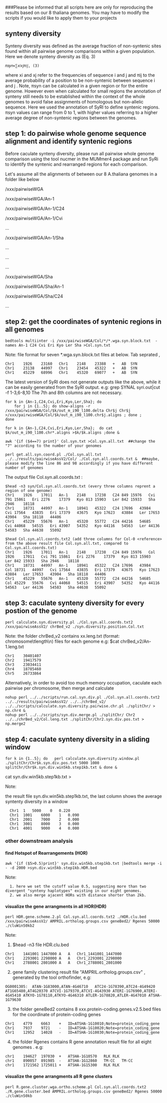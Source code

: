 ###Please be informed that all scripts here are only for reproducing the results based on our 8 thaliana genomes. You may have to modify the scripts if you would like to apply them to your projects

## synteny diversity
Synteny diversity was defined as the average fraction of non-syntenic sites found within all pairwise genome comparisons within
a given population. Here we denote synteny diversity as (Eq. 3) 

    𝜋𝑠𝑦𝑛=∑𝑥𝑖𝑥𝑗𝜋𝑖𝑗, (3) 

where xi and xj refer to the frequencies of sequence i and j and πij to the average probability of a position to be non-syntenic
between sequence i and j . Note, πsyn can be calculated in a given region or for the entire genome. However even when calculated
for small regions the annotation of synteny still needs to be established within the context of the whole genomes to avoid false
assignments of homologous but non-allelic sequence. Here we used the annotation of SyRI to define syntenic regions. πsyn values
can range from 0 to 1, with higher values referring to a higher average degree of non-syntenic regions between the genomes.


## step 1: do pairwise whole genome sequence alignment and identify syntenic regions 
Before caculate synteny diversity, please run all pairwise whole genome comparison using the tool nucmer in the MUMmer4 package
and run SyRi to identify the syntenic and rearranged regions for each comparison.

Let's assume all the alignments of between our 8 A.thaliana genomes in a folder like below

/xxx/pairwiseWGA

/xxx/pairwiseWGA/An-1

/xxx/pairwiseWGA/An-1/C24

/xxx/pairwiseWGA/An-1/Cvi

...

/xxx/pairwiseWGA/An-1/Sha

...

...

...

/xxx/pairwiseWGA/Sha

/xxx/pairwiseWGA/Sha/An-1

/xxx/pairwiseWGA/Sha/C24

...

## step 2:  get the coordinates of syntenic regions in all genomes
    bedtools multiinter -i /xxx/pairwiseWGA/Col/*/*.wga.syn.block.txt  -names An-1 C24 Cvi Eri Kyo Ler Sha >Col.syn.txt
  
  Note: file format for seven *.wga.syn.block.txt files at below. Tab seprated ,
 
    Chr1    1926    23160   Chr1    2148    23388   +   AB  SYN
    Chr1    23138   44997   Chr1    23454   45322   +   AB  SYN
    Chr1    45229   68996   Chr1    45320   69077   +   AB  SYN


  The latest version of SyRI does not generate outputs like the above, while it can be easily generated from the SyRI output. e.g: grep SYNAL syri.out|cut -f 1-3,6-8,10  The 7th and 8th columns are not necessary. 
  
    for k in {An-1,C24,Cvi,Eri,Kyo,Ler,Sha}; do  
        for j in {1..5}; do show-aligns -r /xxx/pairwiseWGA/Col/$k/out_m_i90_l100.delta Chr$j Chr$j >/xxx/pairwiseWGA/Col/$k/out_m_i90_l100.chr$j.aligns ; done ;
    done
  
    for k in {An-1,C24,Cvi,Eri,Kyo,Ler,Sha};  do cat $k/out_m_i90_l100.chr*.aligns >$k/$k.aligns ;done &
  
    awk '{if ($4==7) print}' Col.syn.txt >Col.syn.all.txt  ##change the "7" according to the number of your genomes
  
    perl get.all.syn.coord.pl ./Col.syn.all.txt ../../results/pairwiseAssV2/Col/ ./Col.syn.all.coords.txt &  ##maybe, please modify the line 86 and 98 accordingly if you have different number of genomes
  
  The output file Col.syn.all.coords.txt :
  
    $head -n3 syn/Col.syn.all.coords.txt (every three columns reprent a region of one genome)
    Chr1	1926	17011	An-1	2148	17238	C24	849	15976	Cvi	791	15861	Eri	2276	17379	Kyo	813	15903	Ler	842	15933	Sha	2946	18118
    Chr1	18731	44997	An-1	18941	45322	C24	17696	43984	Cvi	17564	43835	Eri	17379	43675	Kyo	17623	43884	Ler	17653	43904	Sha	18118	44406
    Chr1	45229	55676	An-1	45320	55772	C24	44216	54685	Cvi	44068	54515	Eri	43907	54352	Kyo	44116	54563	Ler	44136	54583	Sha	44638	55092

    $head Col.syn.all.coords.txt2 (add three columns for Col-0 <reference> from the above result file Col.syn.all.txt, compared to Col.syn.all.coords.txt)
    Chr1	1926	17011	An-1	2148	17238	C24	849	15976	Col	1926	17011	Cvi	791	15861	Eri	2276	17379	Kyo	813	15903	Ler	842	15933	Sha	2946	18118
    Chr1	18731	44997	An-1	18941	45322	C24	17696	43984	Col	18731	44997	Cvi	17564	43835	Eri	17379	43675	Kyo	17623	43884	Ler	17653	43904	Sha	18118	44406
    Chr1	45229	55676	An-1	45320	55772	C24	44216	54685	Col	45229	55676	Cvi	44068	54515	Eri	43907	54352	Kyo	44116	54563	Ler	44136	54583	Sha	44638	55092

    
## step 3: caculate synteny diversity for every postion of the genome
    
    perl calculate.syn.diversity.pl ./Col.syn.all.coords.txt2 /xxx/pairwiseAssV2/ chrBed_v2 ./syn.diversity.position.Col.txt 
  
  Note: the folder chrBed_v2 contains xx.leng.txt (format: chromosome\tlength\n) files for each genome e.g: $cat chrBed_v2/An-1.leng.txt

    Chr1	30401407
    Chr2	19417579
    Chr3	23034411
    Chr4	18785460
    Chr5	26733864

Alternatively, in order to avoid too much memory occupation, caculate each pairwise per chromosome, then merge and calculate

    nohup perl ../../scripts/run.cal.syn.div.pl ./Col.syn.all.coords.txt2 ../../results/pairwiseAssV2/ ../../chrBed_v2/ ../../scripts/calculate.syn.diversity.pairwise.chr.pl ./splitChr/ > np.chr4 &
    nohup perl ../../scripts/syn.div.merge.pl ./splitChr/ Chr2 ../../chrBed_v2/Col.leng.txt ./splitChr/Chr2.syn.div.pos.txt > np.merge2

## step 4: caculate synteny diversity in a sliding window

    for k in {1..5}; do   perl calculate.syn.diversity.window.pl ./splitChr/Chr$k.syn.div.pos.txt 5000 1000 splitChr/Chr$k.syn.div.win5kb.step1kb.txt & done &
  cat syn.div.win5kb.step1kb.txt  > 
  
  Note: 
  
  the result file syn.div.win5kb.step1kb.txt, the last column shows the average syntenty diversity in a window
    
      Chr1	1	5000	0	0.220
      Chr1	1001	6000	1	0.090
      Chr1	2001	7000	2	0.000
      Chr1	3001	8000	3	0.000
      Chr1	4001	9000	4	0.000
      
### other downstream analysis
#### find Hotspot of Rearrangements (HOR)
    awk '{if ($5>0.5)print}' syn.div.win5kb.step1kb.txt |bedtools merge -i - -d 2000 >syn.div.win5kb.step1kb.HDR.bed
  
  Note: 
  
      1. here we set the cutoff value 0.5, suggesting more than two divergent "synteny haplotypes" existing in our eight genomes.
      2. we also merge ajacent HORs with distance shorter than 2kb.
           
####  visualize the gene arrangments in all HOR(HDR)
    perl HDR.gene.scheme.2.pl Col.syn.all.coords.txt2 ./HDR.clu.bed /xxx/pairwiseAssV2/ AMPRIL.ortholog.groups.csv geneBed2/ Rgenes 50000 ./cluWin50kb2
 
 Note:
 
   1. $head -n3 file HDR.clu.bed
   
    Chr1	1441001	1447000	A	A	Chr1_1441001_1447000
    Chr1	2293001	2298000	A	A	Chr1_2293001_2298000
    Chr1	2788001	2801000	A	A	Chr1_2788001_2801000
  
   2. gene family clustering result file "AMPRIL.ortholog.groups.csv" , generated by the tool orthofinder, e.g:
    
    OG0001305:	ATAN-1G83000,ATAN-4G46710	ATC24-1G78390,ATC24-4G49420	AT1G65480,AT4G20370	ATCVI-1G79370,ATCVI-4G43930	ATERI-1G76900,ATERI-4G45410	ATKYO-1G78110,ATKYO-4G46310	ATLER-1G78820,ATLER-4G47010	ATSHA-1G79630
  
   3. the folder geneBed2 contains 8 xxx.protein-coding.genes.v2.5.bed files for the coordinate of protein-coding genes 
   
    Chr1	4779	6663	+	ID=ATSHA-1G10010;Note=protein_coding_gene
    Chr1	7937	9721	-	ID=ATSHA-1G10020;Note=protein_coding_gene
    Chr1	12952	14028	-	ID=ATSHA-1G10030;Note=protein_coding_gene

  4. the folder Rgenes contains R gene annotation result file for all eight genomes . e.g:
  
    chr1	194627	197030	+	ATSHA-1G10570	RLK	RLK
    chr1	890057	891985	-	ATSHA-1G12860	TM-CC	TM-CC
    chr1	1721562	1725011	+	ATSHA-1G15300	RLK	RLK

####  visualize the gene arrangments all R gene clusters
    perl R.gene.cluster.wga.ortho.scheme.pl Col.syn.all.coords.txt2 ./R.gene.cluster.bed AMPRIL.ortholog.groups.csv geneBed2/ Rgenes 50000 ./cluWin50kb 
